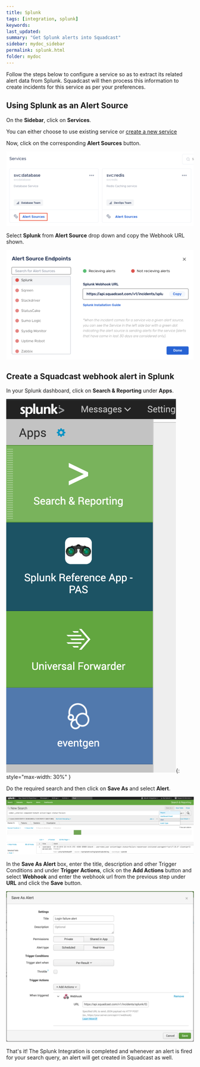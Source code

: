 ```yaml
---
title: Splunk
tags: [integration, splunk]
keywords: 
last_updated: 
summary: "Get Splunk alerts into Squadcast"
sidebar: mydoc_sidebar
permalink: splunk.html
folder: mydoc
---
```


Follow the steps below to configure a service so as to extract its related alert data from Splunk. Squadcast will then process this information to create incidents for this service as per your preferences.

## Using Splunk as an Alert Source

On the **Sidebar**, click on **Services**.

You can either choose to use existing service or [create a new service](adding-a-service.html)

Now, click on the corresponding **Alert Sources** button.

![](images/integration_1.png)

Select **Splunk** from  **Alert Source** drop down and copy the Webhook URL shown.

![](images/splunk_1.png)

## Create a Squadcast webhook alert in Splunk

In your Splunk dashboard, click on **Search & Reporting** under **Apps**.

![](images/splunk_2.png){: style="max-width: 30%" }

Do the required search and then click on **Save As** and select **Alert**.

![](images/splunk_3.png)

In the **Save As Alert** box, enter the title, description and other Trigger Conditions and under **Trigger Actions**, click on the **Add Actions** button and select **Webhook** and enter the webhook url from the previous step under **URL** and click the **Save** button.

![](images/splunk_4.png)

That's it! The Splunk Integration is completed and whenever an alert is fired for your search query, an alert will get created in Squadcast as well.